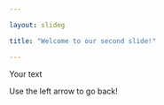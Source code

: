```yaml
---

layout: slideg

title: "Welcome to our second slide!"

---
```


Your text

Use the left arrow to go back!
